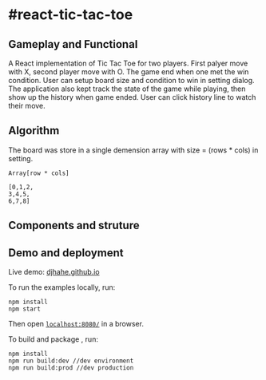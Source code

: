 #react-tic-tac-toe
=================
## Gameplay and Functional

A React implementation of Tic Tac Toe for two players. First palyer move with X, second player move with O. The game end when one met the win condition. User can setup board size and condition to win in setting dialog. The application also kept track the state of the game while playing, then show up the history when game ended. User can click history line to watch their move.

## Algorithm

The board was store in a single demension array with size = (rows * cols) in setting.

```
Array[row * cols]

[0,1,2,
3,4,5,
6,7,8]
```


## Components and struture

## Demo and deployment

Live demo: [djhahe.github.io](http://djhahe.github.io)

To run the examples locally, run:

```
npm install
npm start
```

Then open [`localhost:8080/`](http://localhost:8080/) in a browser.

To build and package , run:

```
npm install
npm run build:dev //dev environment
npm run build:prod //dev production
```
